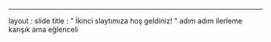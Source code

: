 ---
 layout : slide 
title : " İkinci slaytımıza hoş geldiniz! "
adım adım ilerleme
karışık ama eğlenceli
